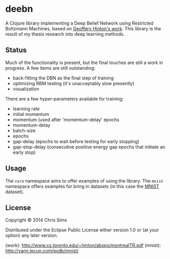 # deebn

A Clojure library implementing a Deep Belief Network using Restricted
Boltzmann Machines, based on [Geoffery Hinton's work](work). This
library is the result of my thesis research into deep learning methods.

## Status

Much of the functionality is present, but the final touches are still
a work in progress. A few items are still outstanding:

- back-fitting the DBN as the final step of training
- optimizing RBM testing (it's unacceptably slow presently)
- visualization

There are a few hyper-parameters available for training:

- learning rate
- initial momentum
- momentum (used after 'momentum-delay' epochs
- momentum-delay
- batch-size
- epochs
- gap-delay (epochs to wait before testing for early stopping)
- gap-stop-delay (consecutive positive energy gap epochs that initiate
  an early stop)

## Usage

The `core` namespace aims to offer examples of using the library. The
`mnist` namespace offers examples for bring in datasets (in this case
the [MNIST](mnist) dataset).

## License

Copyright © 2014 Chris Sims

Distributed under the Eclipse Public License either version 1.0 or (at
your option) any later version.

(work): http://www.cs.toronto.edu/~hinton/absps/montrealTR.pdf
(mnist): http://yann.lecun.com/exdb/mnist/
